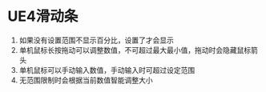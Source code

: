 # UE4滑动条

1. 如果没有设置范围不显示百分比，设置了才会显示
2. 单机鼠标长按拖动可以调整数值，不可超过最大最小值，拖动时会隐藏鼠标箭头
3. 单机鼠标可以手动输入数值，手动输入时可超过设定范围
4. 无范围限制时会根据当前数值智能调整大小

